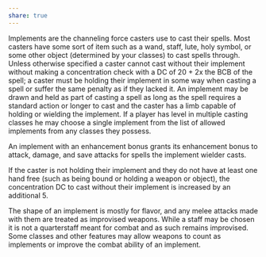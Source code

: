 ```yaml
---
share: true
---
```

Implements are the channeling force casters use to cast their spells. Most casters have some sort of item such as a wand, staff, lute, holy symbol, or some other object (determined by your classes) to cast spells through. Unless otherwise specified a caster cannot cast without their implement without making a concentration check with a DC of 20 + 2x the BCB of the spell; a caster must be holding their implement in some way when casting a spell or suffer the same penalty as if they lacked it. An implement may be drawn and held as part of casting a spell as long as the spell requires a standard action or longer to cast and the caster has a limb capable of holding or wielding the implement. If a player has level in multiple casting classes he may choose a single implement from the list of allowed implements from any classes they possess.

An implement with an enhancement bonus grants its enhancement bonus to attack, damage, and save attacks for spells the implement wielder casts.

If the caster is not holding their implement and they do not have at least one hand free (such as being bound or holding a weapon or object), the concentration DC to cast without their implement is increased by an additional 5.

The shape of an implement is mostly for flavor, and any melee attacks made with them are treated as improvised weapons. While a staff may be chosen it is not a quarterstaff meant for combat and as such remains improvised. Some classes and other features may allow weapons to count as implements or improve the combat ability of an implement.